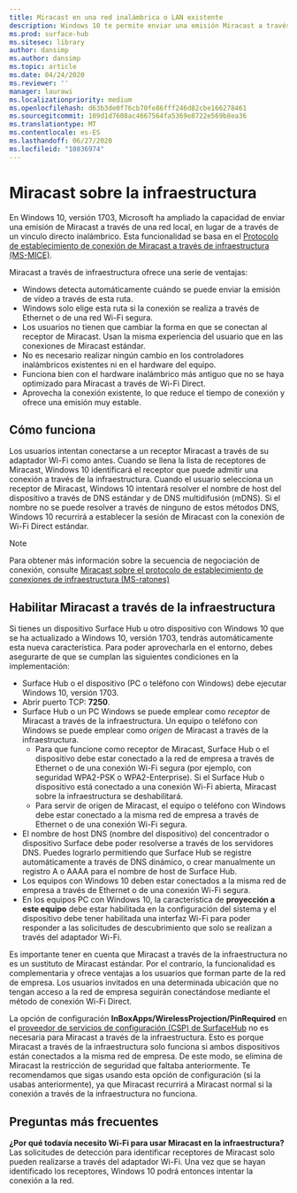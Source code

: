 ```yaml
---
title: Miracast en una red inalámbrica o LAN existente
description: Windows 10 te permite enviar una emisión Miracast a través de una red local.
ms.prod: surface-hub
ms.sitesec: library
author: dansimp
ms.author: dansimp
ms.topic: article
ms.date: 04/24/2020
ms.reviewer: ''
manager: laurawi
ms.localizationpriority: medium
ms.openlocfilehash: d63b3de0f76cb70fe86fff246d82cbe166278461
ms.sourcegitcommit: 109d1d7608ac4667564fa5369e8722e569b8ea36
ms.translationtype: MT
ms.contentlocale: es-ES
ms.lasthandoff: 06/27/2020
ms.locfileid: "10836974"
---
```

# Miracast sobre la infraestructura

En Windows 10, versión 1703, Microsoft ha ampliado la capacidad de enviar una emisión de Miracast a través de una red local, en lugar de a través de un vínculo directo inalámbrico. Esta funcionalidad se basa en el [Protocolo de establecimiento de conexión de Miracast a través de infraestructura (MS-MICE)](https://msdn.microsoft.com/library/mt796768.aspx).

Miracast a través de infraestructura ofrece una serie de ventajas:

- Windows detecta automáticamente cuándo se puede enviar la emisión de vídeo a través de esta ruta.
- Windows solo elige esta ruta si la conexión se realiza a través de Ethernet o de una red Wi-Fi segura.
- Los usuarios no tienen que cambiar la forma en que se conectan al receptor de Miracast. Usan la misma experiencia del usuario que en las conexiones de Miracast estándar.
- No es necesario realizar ningún cambio en los controladores inalámbricos existentes ni en el hardware del equipo.
- Funciona bien con el hardware inalámbrico más antiguo que no se haya optimizado para Miracast a través de Wi-Fi Direct.
- Aprovecha la conexión existente, lo que reduce el tiempo de conexión y ofrece una emisión muy estable.


##  <a name="how-it-works"></a>Cómo funciona

Los usuarios intentan conectarse a un receptor Miracast a través de su adaptador Wi-Fi como antes. Cuando se llena la lista de receptores de Miracast, Windows 10 identificará el receptor que puede admitir una conexión a través de la infraestructura. Cuando el usuario selecciona un receptor de Miracast, Windows 10 intentará resolver el nombre de host del dispositivo a través de DNS estándar y de DNS multidifusión (mDNS). Si el nombre no se puede resolver a través de ninguno de estos métodos DNS, Windows 10 recurrirá a establecer la sesión de Miracast con la conexión de Wi-Fi Direct estándar.

> [!NOTE]
> Para obtener más información sobre la secuencia de negociación de conexión, consulte [Miracast sobre el protocolo de establecimiento de conexiones de infraestructura (MS-ratones)](https://msdn.microsoft.com/library/mt796768.aspx)




##  <a name="enabling-miracast-over-infrastructure-"></a>Habilitar Miracast a través de la infraestructura 

Si tienes un dispositivo Surface Hub u otro dispositivo con Windows 10 que se ha actualizado a Windows 10, versión 1703, tendrás automáticamente esta nueva característica. Para poder aprovecharla en el entorno, debes asegurarte de que se cumplan las siguientes condiciones en la implementación:

- Surface Hub o el dispositivo (PC o teléfono con Windows) debe ejecutar Windows 10, versión 1703.
- Abrir puerto TCP: **7250**.
- Surface Hub o un PC Windows se puede emplear como *receptor* de Miracast a través de la infraestructura. Un equipo o teléfono con Windows se puede emplear como *origen* de Miracast a través de la infraestructura.
    - Para que funcione como receptor de Miracast, Surface Hub o el dispositivo debe estar conectado a la red de empresa a través de Ethernet o de una conexión Wi-Fi segura (por ejemplo, con seguridad WPA2-PSK o WPA2-Enterprise). Si el Surface Hub o dispositivo está conectado a una conexión Wi-Fi abierta, Miracast sobre la infraestructura se deshabilitará.
    - Para servir de origen de Miracast, el equipo o teléfono con Windows debe estar conectado a la misma red de empresa a través de Ethernet o de una conexión Wi-Fi segura.
- El nombre de host DNS (nombre del dispositivo) del concentrador o dispositivo Surface debe poder resolverse a través de los servidores DNS. Puedes lograrlo permitiendo que Surface Hub se registre automáticamente a través de DNS dinámico, o crear manualmente un registro A o AAAA para el nombre de host de Surface Hub. 
- Los equipos con Windows 10 deben estar conectados a la misma red de empresa a través de Ethernet o de una conexión Wi-Fi segura. 
-   En los equipos PC con Windows 10, la característica de **proyección a este equipo** debe estar habilitada en la configuración del sistema y el dispositivo debe tener habilitada una interfaz Wi-Fi para poder responder a las solicitudes de descubrimiento que solo se realizan a través del adaptador Wi-Fi.


Es importante tener en cuenta que Miracast a través de la infraestructura no es un sustituto de Miracast estándar. Por el contrario, la funcionalidad es complementaria y ofrece ventajas a los usuarios que forman parte de la red de empresa. Los usuarios invitados en una determinada ubicación que no tengan acceso a la red de empresa seguirán conectándose mediante el método de conexión Wi-Fi Direct.

La opción de configuración **InBoxApps/WirelessProjection/PinRequired** en el [proveedor de servicios de configuración (CSP) de SurfaceHub](https://msdn.microsoft.com/windows/hardware/commercialize/customize/mdm/surfacehub-csp) no es necesaria para Miracast a través de la infraestructura. Esto es porque Miracast a través de la infraestructura solo funciona si ambos dispositivos están conectados a la misma red de empresa. De este modo, se elimina de Miracast la restricción de seguridad que faltaba anteriormente. Te recomendamos que sigas usando esta opción de configuración (si la usabas anteriormente), ya que Miracast recurrirá a Miracast normal si la conexión a través de la infraestructura no funciona. 

##  <a name="faq"></a>Preguntas más frecuentes
**¿Por qué todavía necesito Wi-Fi para usar Miracast en la infraestructura?**<br>
Las solicitudes de detección para identificar receptores de Miracast solo pueden realizarse a través del adaptador Wi-Fi. Una vez que se hayan identificado los receptores, Windows 10 podrá entonces intentar la conexión a la red.
